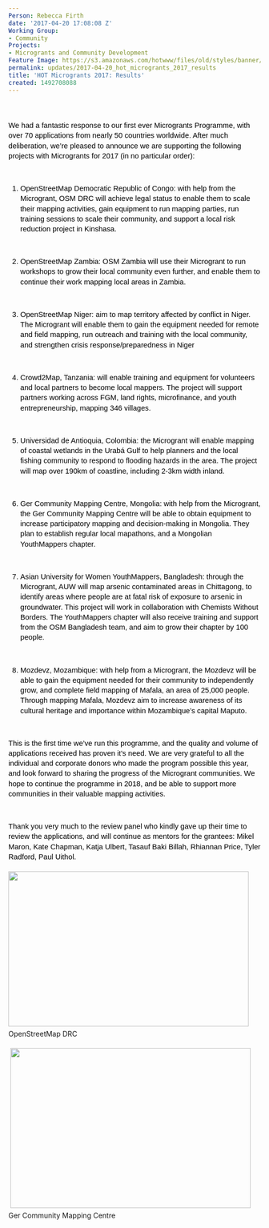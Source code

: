 ```yaml
---
Person: Rebecca Firth
date: '2017-04-20 17:08:08 Z'
Working Group:
- Community
Projects:
- Microgrants and Community Development
Feature Image: https://s3.amazonaws.com/hotwww/files/old/styles/banner/public/2017+microgrants_0.png
permalink: updates/2017-04-20_hot_microgrants_2017_results
title: 'HOT Microgrants 2017: Results'
created: 1492708088
---
```

<p style="line-height: 1.38; margin-top: 0pt; margin-bottom: 0pt;" dir="ltr">&nbsp;</p><p style="line-height: 1.38; margin-top: 0pt; margin-bottom: 0pt;" dir="ltr">&nbsp;</p><p style="line-height: 1.38; margin-top: 0pt; margin-bottom: 0pt;" dir="ltr"><span style="font-size: 11pt; font-family: Arial; color: #000000; background-color: transparent; font-weight: 400; font-style: normal; font-variant: normal; text-decoration: none; vertical-align: baseline; white-space: pre-wrap;">We had a fantastic response to our first ever Microgrants Programme, with over 70 applications from nearly 50 countries worldwide. After much deliberation, we’re pleased to announce we are supporting the following projects with Microgrants for 2017 (in no particular order):</span></p><p><strong id="docs-internal-guid-e828fe7f-8c54-4e3e-d8ed-6566829a9160" style="font-weight: normal;">&nbsp;</strong></p><ol style="margin-top: 0pt; margin-bottom: 0pt;"><li style="list-style-type: decimal; font-size: 11pt; font-family: Arial; color: #000000; background-color: transparent; font-weight: 400; font-style: normal; font-variant: normal; text-decoration: none; vertical-align: baseline;" dir="ltr"><p style="line-height: 1.38; margin-top: 0pt; margin-bottom: 0pt;" dir="ltr"><span style="font-size: 11pt; font-family: Arial; color: #000000; background-color: transparent; font-weight: 400; font-style: normal; font-variant: normal; text-decoration: none; vertical-align: baseline; white-space: pre-wrap;">OpenStreetMap Democratic Republic of Congo: with help from the Microgrant, OSM DRC will achieve legal status to enable them to scale their mapping activities, gain equipment to run mapping parties, run training sessions to scale their community, and support a local risk reduction project in Kinshasa.</span></p></li></ol><p><strong style="font-weight: normal;">&nbsp;</strong></p><ol style="margin-top: 0pt; margin-bottom: 0pt;" start="2"><li style="list-style-type: decimal; font-size: 11pt; font-family: Arial; color: #000000; background-color: transparent; font-weight: 400; font-style: normal; font-variant: normal; text-decoration: none; vertical-align: baseline;" dir="ltr"><p style="line-height: 1.38; margin-top: 0pt; margin-bottom: 0pt;" dir="ltr"><span style="font-size: 11pt; font-family: Arial; color: #000000; background-color: transparent; font-weight: 400; font-style: normal; font-variant: normal; text-decoration: none; vertical-align: baseline; white-space: pre-wrap;">OpenStreetMap Zambia: OSM Zambia will use their Microgrant to run workshops to grow their local community even further, and enable them to continue their work mapping local areas in Zambia.</span></p></li></ol><p><strong style="font-weight: normal;">&nbsp;</strong></p><ol style="margin-top: 0pt; margin-bottom: 0pt;" start="3"><li style="list-style-type: decimal; font-size: 11pt; font-family: Arial; color: #000000; background-color: transparent; font-weight: 400; font-style: normal; font-variant: normal; text-decoration: none; vertical-align: baseline;" dir="ltr"><p style="line-height: 1.38; margin-top: 0pt; margin-bottom: 0pt;" dir="ltr"><span style="font-size: 11pt; font-family: Arial; color: #000000; background-color: transparent; font-weight: 400; font-style: normal; font-variant: normal; text-decoration: none; vertical-align: baseline; white-space: pre-wrap;">OpenStreetMap Niger: aim to map territory affected by conflict in Niger. The Microgrant will enable them to gain the equipment needed for remote and field mapping, run outreach and training with the local community, and strengthen crisis response/preparedness in Niger</span></p></li></ol><p><strong style="font-weight: normal;">&nbsp;</strong></p><ol style="margin-top: 0pt; margin-bottom: 0pt;" start="4"><li style="list-style-type: decimal; font-size: 11pt; font-family: Arial; color: #000000; background-color: transparent; font-weight: 400; font-style: normal; font-variant: normal; text-decoration: none; vertical-align: baseline;" dir="ltr"><p style="line-height: 1.38; margin-top: 0pt; margin-bottom: 0pt;" dir="ltr"><span style="font-size: 11pt; font-family: Arial; color: #000000; background-color: transparent; font-weight: 400; font-style: normal; font-variant: normal; text-decoration: none; vertical-align: baseline; white-space: pre-wrap;">Crowd2Map, Tanzania: will enable training and equipment for volunteers and local partners to become local mappers. The project will support partners working across FGM, land rights, microfinance, and youth entrepreneurship, mapping 346 villages.</span></p></li></ol><p><strong style="font-weight: normal;">&nbsp;</strong></p><ol style="margin-top: 0pt; margin-bottom: 0pt;" start="5"><li style="list-style-type: decimal; font-size: 11pt; font-family: Arial; color: #000000; background-color: transparent; font-weight: 400; font-style: normal; font-variant: normal; text-decoration: none; vertical-align: baseline;" dir="ltr"><p style="line-height: 1.38; margin-top: 0pt; margin-bottom: 0pt;" dir="ltr"><span style="font-size: 11pt; font-family: Arial; color: #000000; background-color: transparent; font-weight: 400; font-style: normal; font-variant: normal; text-decoration: none; vertical-align: baseline; white-space: pre-wrap;">Universidad de Antioquia, Colombia: the Microgrant will enable mapping of coastal wetlands in the Urabá Gulf to help planners and the local fishing community to respond to flooding hazards in the area. The project will map over 190km of coastline, including 2-3km width inland.</span></p></li></ol><p><strong style="font-weight: normal;">&nbsp;</strong></p><ol style="margin-top: 0pt; margin-bottom: 0pt;" start="6"><li style="list-style-type: decimal; font-size: 11pt; font-family: Arial; color: #000000; background-color: transparent; font-weight: 400; font-style: normal; font-variant: normal; text-decoration: none; vertical-align: baseline;" dir="ltr"><p style="line-height: 1.38; margin-top: 0pt; margin-bottom: 0pt;" dir="ltr"><span style="font-size: 11pt; font-family: Arial; color: #000000; background-color: transparent; font-weight: 400; font-style: normal; font-variant: normal; text-decoration: none; vertical-align: baseline; white-space: pre-wrap;">Ger Community Mapping Centre, Mongolia: with help from the Microgrant, the Ger Community Mapping Centre will be able to obtain equipment to increase participatory mapping and decision-making in Mongolia. They plan to establish regular local mapathons, and a Mongolian YouthMappers chapter.</span></p></li></ol><p><strong style="font-weight: normal;">&nbsp;</strong></p><ol style="margin-top: 0pt; margin-bottom: 0pt;" start="7"><li style="list-style-type: decimal; font-size: 11pt; font-family: Arial; color: #000000; background-color: transparent; font-weight: 400; font-style: normal; font-variant: normal; text-decoration: none; vertical-align: baseline;" dir="ltr"><p style="line-height: 1.38; margin-top: 0pt; margin-bottom: 0pt;" dir="ltr"><span style="font-size: 11pt; font-family: Arial; color: #000000; background-color: transparent; font-weight: 400; font-style: normal; font-variant: normal; text-decoration: none; vertical-align: baseline; white-space: pre-wrap;">Asian University for Women YouthMappers, Bangladesh: through the Microgrant, AUW will map arsenic contaminated areas in Chittagong, to identify areas where people are at fatal risk of exposure to arsenic in groundwater. This project will work in collaboration with Chemists Without Borders. The YouthMappers chapter will also receive training and support from the OSM Bangladesh team, and aim to grow their chapter by 100 people.</span></p></li></ol><p><strong style="font-weight: normal;">&nbsp;</strong></p><ol style="margin-top: 0pt; margin-bottom: 0pt;" start="8"><li style="list-style-type: decimal; font-size: 11pt; font-family: Arial; color: #000000; background-color: transparent; font-weight: 400; font-style: normal; font-variant: normal; text-decoration: none; vertical-align: baseline;" dir="ltr"><p style="line-height: 1.38; margin-top: 0pt; margin-bottom: 0pt;" dir="ltr"><span style="font-size: 11pt; font-family: Arial; color: #000000; background-color: transparent; font-weight: 400; font-style: normal; font-variant: normal; text-decoration: none; vertical-align: baseline; white-space: pre-wrap;">Mozdevz, Mozambique: with help from a Microgrant, the Mozdevz will be able to gain the equipment needed for their community to independently grow, and complete field mapping of Mafala, an area of 25,000 people. Through mapping Mafala, Mozdevz aim to increase awareness of its cultural heritage and importance within Mozambique’s capital Maputo.</span></p></li></ol><p><strong style="font-weight: normal;">&nbsp;</strong></p><p style="line-height: 1.38; margin-top: 0pt; margin-bottom: 0pt;" dir="ltr"><span style="font-size: 11pt; font-family: Arial; color: #000000; background-color: transparent; font-weight: 400; font-style: normal; font-variant: normal; text-decoration: none; vertical-align: baseline; white-space: pre-wrap;">This is the first time we’ve run this programme, and the quality and volume of applications received has proven it’s need. We are very grateful to all the individual and corporate donors who made the program possible this year, and look forward to sharing the progress of the Microgrant communities. We hope to continue the programme in 2018, and be able to support more communities in their valuable mapping activities. </span></p><p><span style="font-weight: normal;">&nbsp;</span></p><p style="line-height: 1.38; margin-top: 0pt; margin-bottom: 0pt;" dir="ltr"><span style="font-size: 11pt; font-family: Arial; color: #000000; background-color: transparent; font-weight: 400; font-style: normal; font-variant: normal; text-decoration: none; vertical-align: baseline; white-space: pre-wrap;">Thank you very much to the review panel who kindly gave up their time to review the applications, and will continue as mentors for the grantees: Mikel Maron, Kate Chapman, Katja Ulbert, Tasauf Baki Billah, Rhiannan Price, Tyler Radford, Paul Uithol.</span></p><p style="line-height: 1.38; margin-top: 0pt; margin-bottom: 0pt;" dir="ltr">&nbsp;</p><p style="line-height: 1.38; margin-top: 0pt; margin-bottom: 0pt;" dir="ltr"><img class="image-large" src="https://s3.amazonaws.com/hotwww/files/old/styles/large/public/Screen%20Shot%202017-05-09%20at%2017.37.42.png?itok=UUgHjchn" alt="" style="width:480px;height:310px">&nbsp;</p><p style="line-height: 1.38; margin-top: 0pt; margin-bottom: 0pt;" dir="ltr">OpenStreetMap DRC</p><p style="line-height: 1.38; margin-top: 0pt; margin-bottom: 0pt;" dir="ltr">&nbsp;</p><p style="line-height: 1.38; margin-top: 0pt; margin-bottom: 0pt;" dir="ltr">&nbsp;<img class="image-large" src="https://s3.amazonaws.com/hotwww/files/old/styles/large/public/BM2017%20034_109_colour_blog.jpg?itok=s3OQ31Kc" alt="" style="width:480px;height:320px"></p><p style="line-height: 1.38; margin-top: 0pt; margin-bottom: 0pt;" dir="ltr">Ger Community Mapping Centre</p><p style="line-height: 1.38; margin-top: 0pt; margin-bottom: 0pt;" dir="ltr">&nbsp;</p>
